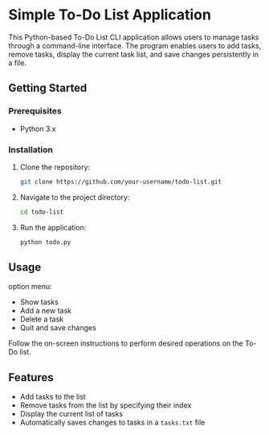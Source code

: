 # Simple To-Do List Application

This Python-based To-Do List CLI application allows users to manage tasks through a command-line interface. The program enables users to add tasks, remove tasks, display the current task list, and save changes persistently in a file.

## Getting Started

### Prerequisites

- Python 3.x

### Installation

1. Clone the repository:

    ```bash
    git clone https://github.com/your-username/todo-list.git
    ```

2. Navigate to the project directory:

    ```bash
    cd todo-list
    ```

3. Run the application:

    ```bash
    python todo.py
    ```

## Usage

option menu:

- Show tasks
- Add a new task
- Delete a task
- Quit and save changes

Follow the on-screen instructions to perform desired operations on the To-Do list.

## Features

- Add tasks to the list
- Remove tasks from the list by specifying their index
- Display the current list of tasks
- Automatically saves changes to tasks in a `tasks.txt` file
